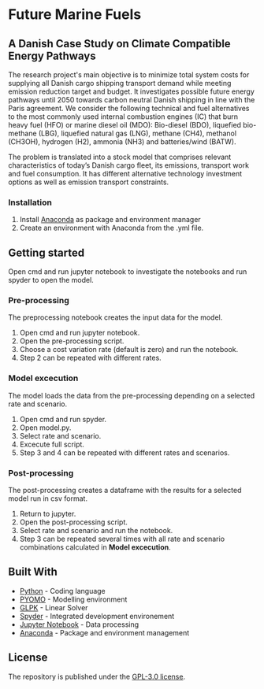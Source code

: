 # Future Marine Fuels
## A Danish Case Study on Climate Compatible Energy Pathways

The research project's main objective is to minimize total system costs for supplying all Danish cargo shipping transport demand while meeting emission reduction target and budget. It investigates possible future energy pathways until 2050 towards carbon neutral Danish shipping in line with the Paris agreement. We consider the following technical and fuel alternatives to the most commonly used internal combustion engines (IC) that burn heavy fuel (HFO) or marine diesel oil (MDO): Bio-diesel (BDO), liquefied bio-methane (LBG), liquefied natural gas (LNG), methane (CH4), methanol (CH3OH), hydrogen (H2), ammonia (NH3) and batteries/wind (BATW).

The problem is translated into a stock model that comprises relevant characteristics of today’s Danish cargo fleet, its emissions, transport work and fuel consumption. It has different alternative technology investment options as well as emission transport constraints.


### Installation

1. Install [Anaconda](https://anaconda.org/) as package and environment manager
2. Create an environment with Anaconda from the .yml file.

## Getting started
Open cmd and run jupyter notebook to investigate the notebooks and run spyder to open the model.

### Pre-processing
The preprocessing notebook creates the input data for the model.

1. Open cmd and run jupyter notebook.
1. Open the pre-processing script.
2. Choose a cost variation rate (default is zero) and run the notebook.
3. Step 2 can be repeated with different rates.

### Model excecution
The model loads the data from the pre-processing depending on a selected rate and scenario.

1. Open cmd and run spyder.
2. Open model.py.
3. Select rate and scenario.
4. Excecute full script.
5. Step 3 and 4 can be repeated with different rates and scenarios.

### Post-processing
The post-processing creates a dataframe with the results for a selected model run in csv format.

1. Return to jupyter.
2. Open the post-processing script.
3. Select rate and scenario and run the notebook.
4. Step 3 can be repeated several times with all rate and scenario combinations calculated in __Model excecution__.


## Built With

* [Python](https://www.python.org/) - Coding language
* [PYOMO](http://www.pyomo.org/) - Modelling environment
* [GLPK](https://www.gnu.org/software/glpk/) - Linear Solver
* [Spyder](https://www.spyder-ide.org/) - Integrated development environement
* [Jupyter Notebook](http://jupyter.org/) - Data processing
* [Anaconda](https://anaconda.org/) - Package and environment management

## License

The repository is published under the [GPL-3.0 license](https://www.gnu.org/licenses/gpl-3.0.en.html).

